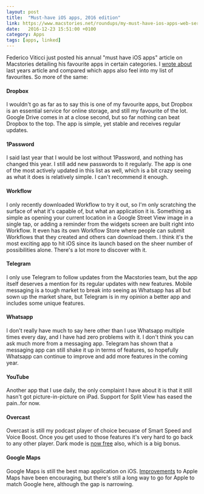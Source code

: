 ```yaml
---
layout: post
title:  "Must-have iOS apps, 2016 edition"
link: https://www.macstories.net/roundups/my-must-have-ios-apps-web-services-2016-edition/
date:   2016-12-23 15:51:00 +0100
category: Apps
tags: [apps, linked]
---
```


Federico Viticci just posted his annual "must have iOS apps" article on Macstories detailing his favourite apps in certain categories. I [wrote about][2015edition] last years article and compared which apps also feel into my list of favourites. So more of the same:

<a id="dropbox"></a>

#### Dropbox 
I wouldn't go as far as to say this is one of my favourite apps, but Dropbox is an essential service for online storage, and still my favourite of the lot. Google Drive comes in at a close second, but so far nothing can beat Dropbox to the top. The app is simple, yet stable and receives regular updates.

<a id="1password"></a>

#### 1Password 
I said last year that I would be lost without 1Password, and nothing has changed this year. I still add new passwords to it regularly. The app is one of the most actively updated in this list as well, which is a bit crazy seeing as what it does is relatively simple. I can't recommend it enough. 

<a id="workflow"></a>

#### Workflow
I only recently downloaded Workflow to try it out, so I'm only scratching the surface of what it's capable of, but what an application it is. Something as simple as opening your current location in a Google Street View image in a single tap, or adding a reminder from the widgets screen are built right into Workflow. It even has its own Workflow Store where people can submit Workflows that they created and others can download them. I think it's the most exciting app to hit iOS since its launch based on the sheer number of possibilities alone. There's a lot more to discover with it.

<a id="telegram"></a>

#### Telegram
I only use Telegram to follow updates from the Macstories team, but the app itself deserves a mention for its regular updates with new features. Mobile messaging is a tough market to break into seeing as Whatsapp has all but sown up the market share, but Telegram is in my opinion a better app and includes some unique features.

<a id="whatsapp"></a>

#### Whatsapp
I don't really have much to say here other than I use Whatsapp multiple times every day, and I have had zero problems with it. I don't think you can ask much more from a messaging app. Telegram has shown that a messaging app can still shake it up in terms of features, so hopefully Whatsapp can continue to improve and add more features in the coming year.

<a id="youtube"></a>

#### YouTube
Another app that I use daily, the only complaint I have about it is that it still hasn't got picture-in-picture on iPad. Support for Split View has eased the pain..for now.

<a id="overcast"></a>

#### Overcast
Overcast is still my podcast player of choice becuase of Smart Speed and Voice Boost. Once you get used to those features it's very hard to go back to any other player. Dark mode is [now free][overcastdark] also, which is a big bonus.

<a id="googlemaps"></a>

#### Google Maps
Google Maps is still the best map application on iOS. [Improvements][iosmaps] to Apple Maps have been encouraging, but there's still a long way to go for Apple to match Google here, although the gap is narrowing.




[2015edition]:http://colm.io/2015/12/22/must-have-ios-apps-2015-edition/
[overcastdark]:https://marco.org/2016/09/09/overcast-ads
[iosmaps]:http://www.imore.com/whats-new-maps-app-ios-10
